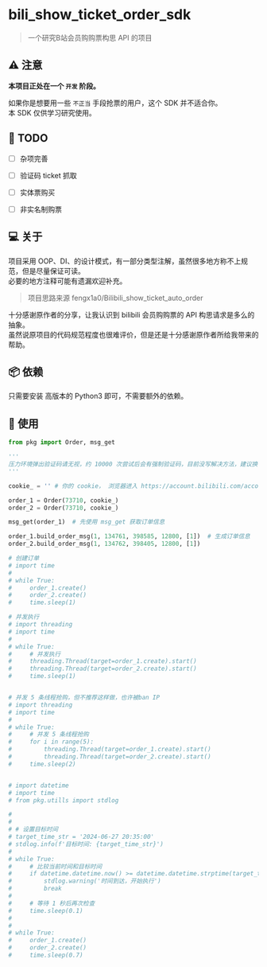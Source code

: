 # bili_show_ticket_order_sdk

> 一个研究B站会员购购票构思 API 的项目

## ⚠️ 注意

**本项目正处在一个 `开发` 阶段。**   

如果你是想要用一些 `不正当` 手段抢票的用户，这个 SDK 并不适合你。  
本 SDK 仅供学习研究使用。

## 📅 TODO

- [ ] 杂项完善
- [ ] 验证码 ticket 抓取
- [ ] 实体票购买
- [ ] 非实名制购票


## 💻 关于

项目采用 OOP、DI、的设计模式，有一部分类型注解，虽然很多地方称不上规范，但是尽量保证可读。  
必要的地方注释可能有遗漏欢迎补充。


> 项目思路来源 fengx1a0/Bilibili_show_ticket_auto_order

十分感谢原作者的分享，让我认识到 bilibili 会员购购票的 API 构思请求是多么的抽象。  
虽然说原项目的代码规范程度也很难评价，但是还是十分感谢原作者所给我带来的帮助。  


## 📦 依赖

只需要安装 高版本的 Python3 即可，不需要额外的依赖。

## 🚀 使用

```py
from pkg import Order, msg_get

'''
压力环境弹出验证码请无视，约 10000 次尝试后会有强制验证码，目前没写解决方法，建议换 token
'''

cookie_ = '' # 你的 cookie， 浏览器进入 https://account.bilibili.com/account/home 按下 F12 找到 cookie 复制过来 详细方法可以百度 bing google

order_1 = Order(73710, cookie_)
order_2 = Order(73710, cookie_)

msg_get(order_1)  # 先使用 msg_get 获取订单信息

order_1.build_order_msg(1, 134761, 398585, 12800, [1])  # 生成订单信息
order_2.build_order_msg(1, 134762, 398405, 12800, [1])

# 创建订单
# import time
#
# while True:
#     order_1.create()
#     order_2.create()
#     time.sleep(1)

# 并发执行
# import threading
# import time
#
# while True:
#     # 并发执行
#     threading.Thread(target=order_1.create).start()
#     threading.Thread(target=order_2.create).start()
#     time.sleep(1)


# 并发 5 条线程抢购，但不推荐这样做，也许被ban IP
# import threading
# import time
#
# while True:
#     # 并发 5 条线程抢购
#     for i in range(5):
#         threading.Thread(target=order_1.create).start()
#         threading.Thread(target=order_2.create).start()
#     time.sleep(2)


# import datetime
# import time
# from pkg.utills import stdlog

# 
# 
# # 设置目标时间
# target_time_str = '2024-06-27 20:35:00'
# stdlog.info(f'目标时间: {target_time_str}')
# 
# while True:
#     # 比较当前时间和目标时间
#     if datetime.datetime.now() >= datetime.datetime.strptime(target_time_str, '%Y-%m-%d %H:%M:%S'):
#         stdlog.warning('时间到达，开始执行')
#         break
# 
#     # 等待 1 秒后再次检查
#     time.sleep(0.1)
# 
# 
# while True:
#     order_1.create()
#     order_2.create()
#     time.sleep(0.7)




```